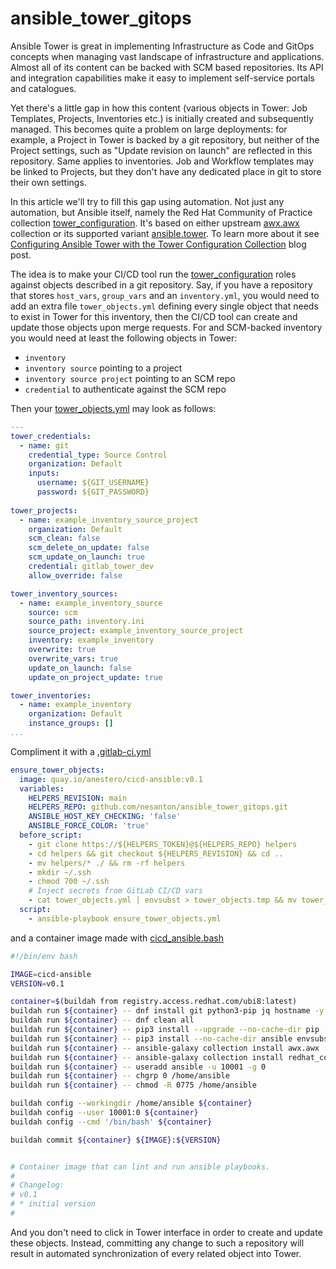 # ansible_tower_gitops

Ansible Tower is great in implementing Infrastructure as Code and GitOps concepts when managing vast landscape of infrastructure and applications. Almost all of its content can be backed with SCM based repositories. Its API and integration capabilities make it easy to implement self-service portals and catalogues.

Yet there's a little gap in how this content (various objects in Tower: Job Templates, Projects, Inventories etc.) is initially created and subsequently managed. This becomes quite a problem on large deployments: for example, a Project in Tower is backed by a git repository, but neither of the Project settings, such as "Update revision on launch" are reflected in this repository. Same applies to inventories. Job and Workflow templates may be linked to Projects, but they don't have any dedicated place in git to store their own settings.

In this article we'll try to fill this gap using automation. Not just any automation, but Ansible itself, namely the Red Hat Community of Practice collection [tower_configuration](https://github.com/redhat-cop/tower_configuration). It's based on either upstream [awx.awx](https://galaxy.ansible.com/awx/awx) collection or its supported variant [ansible.tower](https://cloud.redhat.com/ansible/automation-hub/ansible/tower). To learn more about it see [Configuring Ansible Tower with the Tower Configuration Collection](https://www.redhat.com/en/blog/configuring-ansible-tower-tower-configuration-collection) blog post.

The idea is to make your CI/CD tool run the [tower_configuration](https://github.com/redhat-cop/tower_configuration) roles against objects described in a git repository. Say, if you have a repository that stores `host_vars`, `group_vars` and an `inventory.yml`, you would need to add an extra file `tower_objects.yml` defining every single object that needs to exist in Tower for this inventory, then the CI/CD tool can create and update those objects upon merge requests. For and SCM-backed inventory you would need at least the following objects in Tower:

* `inventory`
* `inventory source` pointing to a project
* `inventory source project` pointing to an SCM repo
* `credential` to authenticate against the SCM repo

Then your [tower_objects.yml](inventories/example_inventory/tower_objects.yml) may look as follows:

```yaml
---
tower_credentials:
  - name: git
    credential_type: Source Control
    organization: Default
    inputs:
      username: ${GIT_USERNAME}
      password: ${GIT_PASSWORD}
    
tower_projects:
  - name: example_inventory_source_project
    organization: Default
    scm_clean: false
    scm_delete_on_update: false
    scm_update_on_launch: true
    credential: gitlab_tower_dev
    allow_override: false

tower_inventory_sources:
  - name: example_inventory_source
    source: scm
    source_path: inventory.ini
    source_project: example_inventory_source_project
    inventory: example_inventory
    overwrite: true
    overwrite_vars: true
    update_on_launch: false
    update_on_project_update: true

tower_inventories:
  - name: example_inventory
    organization: Default
    instance_groups: []
...
```

Compliment it with a [.gitlab-ci.yml](inventories/example_inventory/.gitlab-ci.yml)

```yaml
ensure_tower_objects:
  image: quay.io/anestero/cicd-ansible:v0.1
  variables:
    HELPERS_REVISION: main
    HELPERS_REPO: github.com/nesanton/ansible_tower_gitops.git
    ANSIBLE_HOST_KEY_CHECKING: 'false'
    ANSIBLE_FORCE_COLOR: 'true'
  before_script:
    - git clone https://${HELPERS_TOKEN}@${HELPERS_REPO} helpers
    - cd helpers && git checkout ${HELPERS_REVISION} && cd ..
    - mv helpers/* ./ && rm -rf helpers
    - mkdir ~/.ssh
    - chmod 700 ~/.ssh
    # Inject secrets from GitLab CI/CD vars
    - cat tower_objects.yml | envsubst > tower_objects.tmp && mv tower_objects.tmp tower_objects.yml
  script:
    - ansible-playbook ensure_tower_objects.yml
```

and a container image made with [cicd_ansible.bash](cicd_ansible.bash)

```bash
#!/bin/env bash

IMAGE=cicd-ansible
VERSION=v0.1

container=$(buildah from registry.access.redhat.com/ubi8:latest)
buildah run ${container} -- dnf install git python3-pip jq hostname -y --setopt=install_weak_deps --setopt=tsflags=nodocs --setopt=override_install_langs=en_US.utf8
buildah run ${container} -- dnf clean all 
buildah run ${container} -- pip3 install --upgrade --no-cache-dir pip
buildah run ${container} -- pip3 install --no-cache-dir ansible envsubst jmespath jsonlint yamllint ansible-lint yq netaddr
buildah run ${container} -- ansible-galaxy collection install awx.awx
buildah run ${container} -- ansible-galaxy collection install redhat_cop.tower_configuration
buildah run ${container} -- useradd ansible -u 10001 -g 0
buildah run ${container} -- chgrp 0 /home/ansible 
buildah run ${container} -- chmod -R 0775 /home/ansible 

buildah config --workingdir /home/ansible ${container}
buildah config --user 10001:0 ${container}
buildah config --cmd '/bin/bash' ${container} 

buildah commit ${container} ${IMAGE}:${VERSION}


# Container image that can lint and run ansible playbooks.
#
# Changelog:
# v0.1
# * initial version
#
```
And you don't need to click in Tower interface in order to create and update these objects. Instead, committing any change to such a repository will result in automated synchronization of every related object into Tower.

